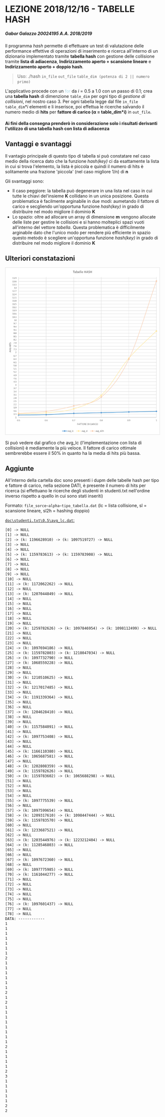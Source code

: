 # LEZIONE 2018/12/16 - TABELLE HASH
##### Gabor Galazzo 20024195 A.A. 2018/2019

Il programma *hash* permette di effettuare un test di valutazione delle performance effettive di operazioni di inserimento e ricerca all'interno di un dizionario implementato tramite **tabella hash** con gestione delle collisione tramite **lista di adiacenza**, **Indirizzamento aperto + scansione lineare** e **Indirizzamento aperto + doppio hash**.

> Uso: ./hash `in_file` `out_file` `table_dim (potenza di 2 || numero primo)`

L'applicativo procede con un <span style="color:lightblue">for</span> da *i* = 0.5 a 1.0 con un passo di 0.1; crea una **tabella hash** di dimenzione `table_dim` per ogni tipo di *gestione di collisioni*, nel nostro caso 3. Per ogni tabella legge dal file `in_file` `table_dim`\**i* elementi e li inserisce, poi effettua le ricerche salvando il numero medio di **hits**  per **fattore di carico (α = table_dim*i)** in `out_file`.

#### Ai fini della consegna prenderò in considerazione solo i risultati derivanti l'utilizzo di una **tabella hash con lista di adiacenza**


## Vantaggi e svantaggi
Il vantagio principale di questo tipo di tabella si può constatare nel caso medio della ricerca dato che la funzione *hash(key)* ci da esattamente la lista in cui si trova l'elemento, la lista è piccola e quindi il numero di hits è solitamente una frazione 'piccola' (nel caso migliore 1/n) di **n**

Gli svantaggi sono: 
* Il caso peggiore: la tabella può degenerare in una lista nel caso in cui tutte le chiavi del'insieme **K** collidano in un unica posizione. Questa problematica è facilmente arginabile in due modi: aumetando il fattore di carico e secgliendo un'opportuna funzione *hash(key)* in grado di distribuire nel modo migliore il dominio **K**
* Lo spazio: oltre ad allocare un array di dimensione **m** vengono allocate delle liste per gestire le collisioni e si hanno molteplici spazi vuoti all'interno del vettore *tabella*. Questa problematica è difficilmente arginabile dato che l'unico modo per rendere più efficiente in spazio questo metodo è scegliere un'opportuna funzione *hash(key)* in grado di distribuire nel modo migliore il dominio **K**

## Ulteriori constatazioni 

![graph](doc/graph.png)

Si può vedere dal grafico che avg_lc (l'implementazione con lista di collisioni) è mediamente la più veloce.
Il fattore di carico ottimale sembrerebbe essere il 50% in quanto ha la media di hits più bassa.

## Aggiunte

All'interno della cartella doc sono presenti i dupm delle tabelle hash per tipo e fattore di carico, nella sezione DATI, è presente il numero di hits per ricerca (si effettuano le ricerche degli studenti in studenti.txt nell'ordine inverso rispetto a quello in cui sono stati inseriti)

Formato: `file_sorce~alpha~tipo_tabella.dat` (lc = lista collisione, sl = scansione lineare, sl2h = hashing doppio)

[`doc\studenti.txt\0.5\avg_lc.dat`: ](doc\studenti.txt~0.5~avg_lc.dat)
```
[0] -> NULL
[1] -> NULL
[2] -> (k: 1196628910) -> (k: 1097519727) -> NULL
[3] -> NULL
[4] -> NULL
[5] -> (k: 1159783613) -> (k: 1159783908) -> NULL
[6] -> NULL
[7] -> NULL
[8] -> NULL
[9] -> NULL
[10] -> NULL
[11] -> (k: 1172062262) -> NULL
[12] -> NULL
[13] -> (k: 1207044849) -> NULL
[14] -> NULL
[15] -> NULL
[16] -> NULL
[17] -> NULL
[18] -> NULL
[19] -> NULL
[20] -> (k: 1259782626) -> (k: 1097846954) -> (k: 1098112499) -> NULL
[21] -> NULL
[22] -> NULL
[23] -> NULL
[24] -> (k: 1097694186) -> NULL
[25] -> (k: 1159782803) -> (k: 1218047034) -> NULL
[26] -> (k: 1097732790) -> NULL
[27] -> (k: 1068559228) -> NULL
[28] -> NULL
[29] -> NULL
[30] -> (k: 1210510625) -> NULL
[31] -> NULL
[32] -> (k: 1217017485) -> NULL
[33] -> NULL
[34] -> (k: 1191339364) -> NULL
[35] -> NULL
[36] -> NULL
[37] -> (k: 1204628410) -> NULL
[38] -> NULL
[39] -> NULL
[40] -> (k: 1157584091) -> NULL
[41] -> NULL
[42] -> (k: 1097753408) -> NULL
[43] -> NULL
[44] -> NULL
[45] -> (k: 1166110380) -> NULL
[46] -> (k: 1065687581) -> NULL
[47] -> NULL
[48] -> (k: 1202808359) -> NULL
[49] -> (k: 1159782626) -> NULL
[50] -> (k: 1159783602) -> (k: 1065688298) -> NULL
[51] -> NULL
[52] -> NULL
[53] -> NULL
[54] -> NULL
[55] -> (k: 1097775539) -> NULL
[56] -> NULL
[57] -> (k: 1097599654) -> NULL
[58] -> (k: 1209317610) -> (k: 1098447444) -> NULL
[59] -> (k: 1159783570) -> NULL
[60] -> NULL
[61] -> (k: 1233687521) -> NULL
[62] -> NULL
[63] -> (k: 1203544976) -> (k: 1223212404) -> NULL
[64] -> (k: 1128546803) -> NULL
[65] -> NULL
[66] -> NULL
[67] -> (k: 1097672360) -> NULL
[68] -> NULL
[69] -> (k: 1097775985) -> NULL
[70] -> (k: 1161044277) -> NULL
[71] -> NULL
[72] -> NULL
[73] -> NULL
[74] -> NULL
[75] -> NULL
[76] -> (k: 1097601437) -> NULL
[77] -> NULL
[78] -> NULL
DATA: ------------
1
1
1
1
1
1
1
2
1
1
1
1
1
1
2
1
2
1
1
1
1
1
1
1
1
2
1
1
1
1
2
3
1
1
1
1
1
2
2
```